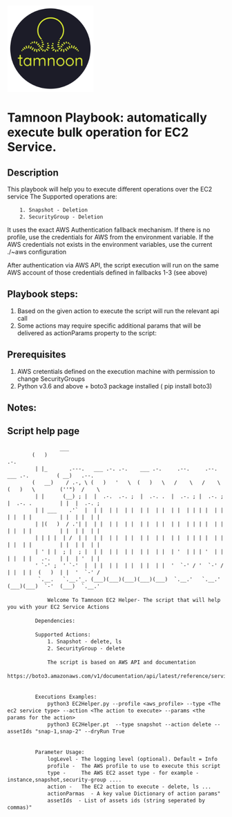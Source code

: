 
<img src="../images/icons/Tamnoon.png" width="200"/>

# Tamnoon Playbook: automatically execute bulk operation for EC2 Service.

## Description
This playbook will help you to execute different operations over the EC2 service
The Supported operations are:

        1. Snapshot - Deletion
        2. SecurityGroup - Deletion
    
It uses the exact AWS Authentication fallback mechanism.
If there is no profile, use the credentials for AWS from the environment variable.
If the AWS credentials not exists in the environment variables, use the current ./~aws configuration

After authentication via AWS API, the script execution will run on the same AWS account of those credentials defined in fallbacks 1-3 (see above)

## Playbook steps:
1. Based on the given action to execute the script will run the relevant api call 
2. Some actions may require specific additional params that will be delivered as actionParams property to the script:


      
## Prerequisites 
1. AWS cretentials defined on the execution machine with permission to change SecurityGroups
2. Python v3.6  and above + boto3 package installed ( pip install boto3)

## Notes:


## Script help page 

                     ___                                                                                           
			(   )                                                                            .-.           
			 | |_       .---.   ___ .-. .-.    ___ .-.     .--.     .--.    ___ .-.         ( __)   .--.   
			(   __)    / .-, \ (   )   '   \  (   )   \   /    \   /    \  (   )   \        (''")  /    \  
			 | |      (__) ; |  |  .-.  .-. ;  |  .-. .  |  .-. ; |  .-. ;  |  .-. .         | |  |  .-. ; 
			 | | ___    .'`  |  | |  | |  | |  | |  | |  | |  | | | |  | |  | |  | |         | |  | |  | | 
			 | |(   )  / .'| |  | |  | |  | |  | |  | |  | |  | | | |  | |  | |  | |         | |  | |  | | 
			 | | | |  | /  | |  | |  | |  | |  | |  | |  | |  | | | |  | |  | |  | |         | |  | |  | | 
			 | ' | |  ; |  ; |  | |  | |  | |  | |  | |  | '  | | | '  | |  | |  | |   .-.   | |  | '  | | 
			 ' `-' ;  ' `-'  |  | |  | |  | |  | |  | |  '  `-' / '  `-' /  | |  | |  (   )  | |  '  `-' / 
			  `.__.   `.__.'_. (___)(___)(___)(___)(___)  `.__.'   `.__.'  (___)(___)  `-'  (___)  `.__.'  

        		 Welcome To Tamnoon EC2 Helper- The script that will help you with your EC2 Service Actions 

			 Dependencies:
				 
			 Supported Actions:
				 1. Snapshot - delete, ls
				 2. SecurityGroup - delete  

				 The script is based on AWS API and documentation 
				 https://boto3.amazonaws.com/v1/documentation/api/latest/reference/services/s3.html


			 Executions Examples:
				 python3 EC2Helper.py --profile <aws_profile> --type <The ec2 service type> --action <The action to execute> --params <the params for the action>
				 python3 EC2Helper.pt  --type snapshot --action delete --assetIds "snap-1,snap-2" --dryRun True


			 Parameter Usage:
				 logLevel - The logging level (optional). Default = Info
				 profile -  The AWS profile to use to execute this script
				 type -     The AWS EC2 asset type - for example - instance,snapshot,security-group ....
				 action -   The EC2 action to execute - delete, ls ...
				 actionParmas  - A key value Dictionary of action params"
				 assetIds  - List of assets ids (string seperated by commas)"